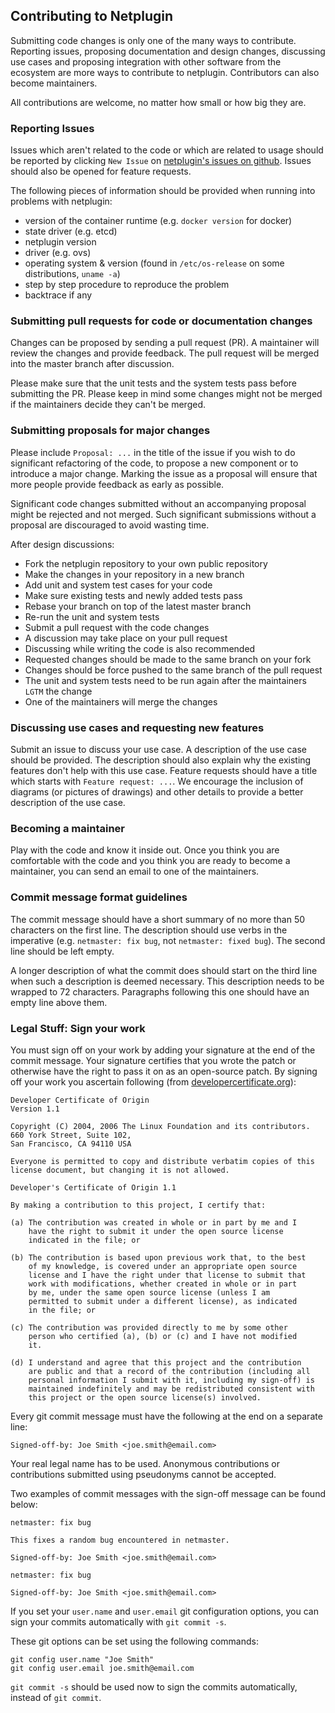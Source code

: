 ## Contributing to Netplugin

Submitting code changes is only one of the many ways to contribute.
Reporting issues, proposing documentation and design changes,
discussing use cases and proposing integration with other software
from the ecosystem are more ways to contribute to netplugin.
Contributors can also become maintainers.

All contributions are welcome, no matter how small or how big they are.


### Reporting Issues
Issues which aren't related to the code or which are related to usage
should be reported by clicking `New Issue` on
[netplugin's issues on github](https://github.com/contiv/netplugin/issues).
Issues should also be opened for feature requests.

The following pieces of information should be provided when running into
problems with netplugin:
- version of the container runtime (e.g. `docker version` for docker)
- state driver (e.g. etcd)
- netplugin version
- driver (e.g. ovs)
- operating system & version (found in `/etc/os-release` on some distributions, `uname -a`)
- step by step procedure to reproduce the problem
- backtrace if any


### Submitting pull requests for code or documentation changes
Changes can be proposed by sending a pull request (PR). A maintainer
will review the changes and provide feedback. The pull request will be merged
into the master branch after discussion.

Please make sure that the unit tests and the system tests pass before
submitting the PR.
Please keep in mind some changes might not be merged if the maintainers
decide they can't be merged.


### Submitting proposals for major changes
Please include `Proposal: ...` in the title of the issue if you wish to
do significant refactoring of the code, to propose a new component or to
introduce a major change. Marking the issue as a proposal will ensure that
more people provide feedback as early as possible.

Significant code changes submitted without an accompanying proposal might
be rejected and not merged. Such significant submissions without a proposal are
discouraged to avoid wasting time.


After design discussions:
- Fork the netplugin repository to your own public repository
- Make the changes in your repository in a new branch
- Add unit and system test cases for your code
- Make sure existing tests and newly added tests pass
- Rebase your branch on top of the latest master branch
- Re-run the unit and system tests
- Submit a pull request with the code changes
- A discussion may take place on your pull request
- Discussing while writing the code is also recommended
- Requested changes should be made to the same branch on your fork
- Changes should be force pushed to the same branch of the pull request
- The unit and system tests need to be run again after the maintainers `LGTM` the change
- One of the maintainers will merge the changes


### Discussing use cases and requesting new features
Submit an issue to discuss your use case. A description of the use case
should be provided. The description should also explain why the existing
features don't help with this use case.
Feature requests should have a title which starts with `Feature request: ...`.
We encourage the inclusion of diagrams (or pictures of drawings) and other
details to provide a better description of the use case.


### Becoming a maintainer
Play with the code and know it inside out. Once you think you are comfortable
with the code and you think you are ready to become a maintainer, you can send
an email to one of the maintainers.

### Commit message format guidelines
The commit message should have a short summary of no more than 50
characters on the first line. The description should use verbs in the imperative
(e.g. `netmaster: fix bug`, not `netmaster: fixed bug`).
The second line should be left empty.

A longer description of what the commit does should start on the third line when
such a description is deemed necessary. This description needs to be wrapped to
72 characters. Paragraphs following this one should have an empty line above
them.


### Legal Stuff: Sign your work
You must sign off on your work by adding your signature at the end of the
commit message. Your signature certifies that you wrote the patch or
otherwise have the right to pass it on as an open-source patch. 
By signing off your work you ascertain following (from [developercertificate.org](http://developercertificate.org/)):

```
Developer Certificate of Origin
Version 1.1

Copyright (C) 2004, 2006 The Linux Foundation and its contributors.
660 York Street, Suite 102,
San Francisco, CA 94110 USA

Everyone is permitted to copy and distribute verbatim copies of this
license document, but changing it is not allowed.

Developer's Certificate of Origin 1.1

By making a contribution to this project, I certify that:

(a) The contribution was created in whole or in part by me and I
    have the right to submit it under the open source license
    indicated in the file; or

(b) The contribution is based upon previous work that, to the best
    of my knowledge, is covered under an appropriate open source
    license and I have the right under that license to submit that
    work with modifications, whether created in whole or in part
    by me, under the same open source license (unless I am
    permitted to submit under a different license), as indicated
    in the file; or

(c) The contribution was provided directly to me by some other
    person who certified (a), (b) or (c) and I have not modified
    it.

(d) I understand and agree that this project and the contribution
    are public and that a record of the contribution (including all
    personal information I submit with it, including my sign-off) is
    maintained indefinitely and may be redistributed consistent with
    this project or the open source license(s) involved.
```

Every git commit message must have the following at the end on a separate line:

    Signed-off-by: Joe Smith <joe.smith@email.com>

Your real legal name has to be used. Anonymous contributions or contributions
submitted using pseudonyms cannot be accepted.

Two examples of commit messages with the sign-off message can be found below:
```
netmaster: fix bug

This fixes a random bug encountered in netmaster.

Signed-off-by: Joe Smith <joe.smith@email.com>
```
```
netmaster: fix bug

Signed-off-by: Joe Smith <joe.smith@email.com>
```

If you set your `user.name` and `user.email` git configuration options, you can
sign your commits automatically with `git commit -s`.

These git options can be set using the following commands:
```
git config user.name "Joe Smith"
git config user.email joe.smith@email.com
```

`git commit -s` should be used now to sign the commits automatically, instead of
`git commit`.

